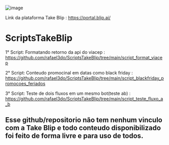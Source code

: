 ![image](https://user-images.githubusercontent.com/18338341/150648450-f6604184-079c-4e66-bf9b-ed6ca7403eb0.png)

Link da plataforma Take Blip : https://portal.blip.ai/ 
# ScriptsTakeBlip
1° Script: Formatando retorno da api do viacep : https://github.com/rafael3do/ScriptsTakeBlip/tree/main/script_format_viacep

2° Script: Conteudo promocinal em datas como black friday : https://github.com/rafael3do/ScriptsTakeBlip/tree/main/script_blackfriday_promocoes_feriados

3° Script: Teste de dois fluxos em um mesmo bot(teste ab) : https://github.com/rafael3do/ScriptsTakeBlip/tree/main/script_teste_fluxo_a_b

## **Esse github/repositorio não tem nenhum vinculo com a Take Blip e todo conteudo disponibilizado foi feito de forma livre e para uso de todos.**
